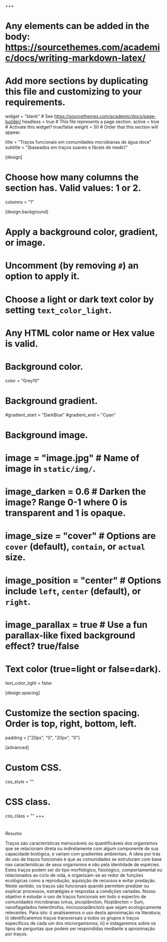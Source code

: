 +++
# Any elements can be added in the body: https://sourcethemes.com/academic/docs/writing-markdown-latex/
# Add more sections by duplicating this file and customizing to your requirements.

widget = "blank"  # See https://sourcethemes.com/academic/docs/page-builder/
headless = true  # This file represents a page section.
active = true  # Activate this widget? true/false
weight = 50 # Order that this section will appear.


title = "Traços funcionais em comunidades microbianas de água doce"
subtitle = "(baseados em traços suaves e fáceis de medir)"

[design]
  # Choose how many columns the section has. Valid values: 1 or 2.
  columns = "1"

[design.background]
  # Apply a background color, gradient, or image.
  #   Uncomment (by removing `#`) an option to apply it.
  #   Choose a light or dark text color by setting `text_color_light`.
  #   Any HTML color name or Hex value is valid.

  # Background color.
   color = "Grey10"
  
  # Background gradient.
  #gradient_start = "DarkBlue"
  #gradient_end = "Cyan"
  
  # Background image.
  # image = "image.jpg"  # Name of image in `static/img/`.
  # image_darken = 0.6  # Darken the image? Range 0-1 where 0 is transparent and 1 is opaque.
  # image_size = "cover"  #  Options are `cover` (default), `contain`, or `actual` size.
  # image_position = "center"  # Options include `left`, `center` (default), or `right`.
  # image_parallax = true  # Use a fun parallax-like fixed background effect? true/false
  
  # Text color (true=light or false=dark).
  text_color_light = false

[design.spacing]
  # Customize the section spacing. Order is top, right, bottom, left.
  padding = ["20px", "0", "20px", "0"]

[advanced]
 # Custom CSS. 
 css_style = ""
 
 # CSS class.
 css_class = ""
+++
#

*Resumo*

Traços são características mensuráveis ou quantificáveis dos organismos que se relacionam direta ou indiretamente com algum componente de sua capacidade biológica, e variam com gradientes ambientais. A ideia por trás do uso de traços funcionais é que as comunidades se estruturam com base nas características de seus organismos e não pela identidade de espécies. Estes traços podem ser do tipo morfológico, fisiológico, comportamental ou relacionados ao ciclo de vida, e organizam-se ao redor de funções ecológicas como a reprodução, aquisição de recursos e evitar predação. Neste sentido, os traços são funcionais quando permitem predizer ou explicar processos, estratégias e respostas a condições variadas. Nosso objetivo é estudar o uso de traços funcionais em todo o espectro de comunidades microbianas (vírus, picoplâncton, fitoplâncton > 5um, nanoflagelados heterótrofos, microzooplâncton) que sejam ecologicamente relevantes. Para isto: i) analisaremos o uso desta aproximação na literatura; ii) identificaremos traços transversais a todos os grupos e traços específicos de cada um dos microrganismos; iii) e indagaremos sobre os tipos de perguntas que podem ser respondidas mediante a aproximação por traços.